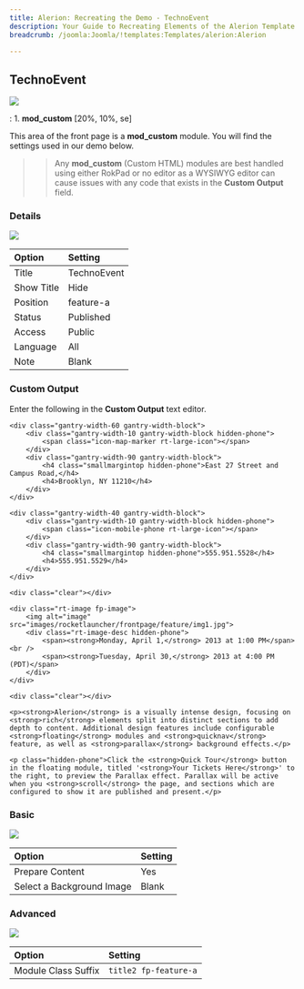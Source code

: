 ```yaml
---
title: Alerion: Recreating the Demo - TechnoEvent
description: Your Guide to Recreating Elements of the Alerion Template for Joomla
breadcrumb: /joomla:Joomla/!templates:Templates/alerion:Alerion

---
```


TechnoEvent
-----

![][demo]

:   1. **mod_custom** [20%, 10%, se]

This area of the front page is a **mod_custom** module. You will find the settings used in our demo below.

>> Any **mod_custom** (Custom HTML) modules are best handled using either RokPad or no editor as a WYSIWYG editor can cause issues with any code that exists in the **Custom Output** field.

### Details
![][demo2]

| Option     | Setting     |  
| :--------- | :---------- |  
| Title      | TechnoEvent |  
| Show Title | Hide        |  
| Position   | feature-a   |  
| Status     | Published   |  
| Access     | Public      |  
| Language   | All         |  
| Note       | Blank       |  

### Custom Output
Enter the following in the **Custom Output** text editor.

~~~
<div class="gantry-width-60 gantry-width-block">
    <div class="gantry-width-10 gantry-width-block hidden-phone">
	    <span class="icon-map-marker rt-large-icon"></span>
	</div>
	<div class="gantry-width-90 gantry-width-block">
		<h4 class="smallmargintop hidden-phone">East 27 Street and Campus Road,</h4>
	    <h4>Brooklyn, NY 11210</h4>
	</div>
</div>

<div class="gantry-width-40 gantry-width-block">
	<div class="gantry-width-10 gantry-width-block hidden-phone">
	    <span class="icon-mobile-phone rt-large-icon"></span>
	</div>
	<div class="gantry-width-90 gantry-width-block">
		<h4 class="smallmargintop hidden-phone">555.951.5528</h4>
	    <h4>555.951.5529</h4>
	</div>
</div>

<div class="clear"></div>

<div class="rt-image fp-image">
	<img alt="image" src="images/rocketlauncher/frontpage/feature/img1.jpg">
	<div class="rt-image-desc hidden-phone">
		<span><strong>Monday, April 1,</strong> 2013 at 1:00 PM</span><br />
		<span><strong>Tuesday, April 30,</strong> 2013 at 4:00 PM (PDT)</span>
	</div>
</div>

<div class="clear"></div>

<p><strong>Alerion</strong> is a visually intense design, focusing on <strong>rich</strong> elements split into distinct sections to add depth to content. Additional design features include configurable <strong>floating</strong> modules and <strong>quicknav</strong> feature, as well as <strong>parallax</strong> background effects.</p>

<p class="hidden-phone">Click the <strong>Quick Tour</strong> button in the floating module, titled '<strong>Your Tickets Here</strong>' to the right, to preview the Parallax effect. Parallax will be active when you <strong>scroll</strong> the page, and sections which are configured to show it are published and present.</p>
~~~

### Basic
![][demo3]

| Option                    | Setting |  
| :------------------------ | :------ |  
| Prepare Content           | Yes     |  
| Select a Background Image | Blank   |

### Advanced
![][demo4]

| Option              | Setting                       |  
| :------------------ | :---------------------------- |  
| Module Class Suffix | `title2 fp-feature-a` |  

[demo]: assets/demo_4.jpeg
[demo2]: assets/event_1.jpeg
[demo3]: assets/event_2.jpeg
[demo4]: assets/event_3.jpeg